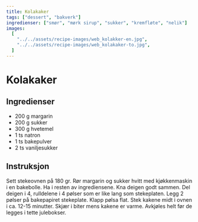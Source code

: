 ```yaml
---
title: Kolakaker
tags: ["dessert", "bakverk"]
ingredienser: ["smør", "mørk sirup", "sukker", "kremfløte", "nelik"]
images:
  [
    "../../assets/recipe-images/web_kolakker-en.jpg",
    "../../assets/recipe-images/web_kolakaker-to.jpg",
  ]
---
```


# Kolakaker

## Ingredienser

- 200 g margarin
- 200 g sukker
- 300 g hvetemel
- 1 ts natron
- 1 ts bakepulver
- 2 ts vaniljesukker

## Instruksjon

Sett stekeovnen på 180 gr. Rør margarin og sukker hvitt med kjøkkenmaskin i en bakebolle. Ha i resten av ingrediensene. Kna deigen godt sammen. Del deigen i 4, rulldelene i 4 pølser som er like lang som stekeplaten. Legg 2 pølser på bakepapiret stekeplate. Klapp pølsa flat. Stek kakene midt i ovnen i ca. 12-15 minutter. Skjær i biter mens kakene er varme. Avkjøles helt før de legges i tette julebokser.
